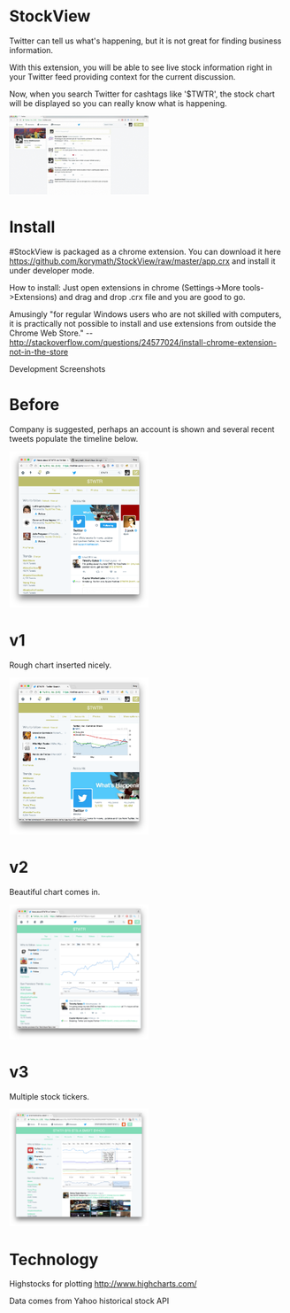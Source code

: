 # StockView
Twitter can tell us what's happening, but it is not great for finding business information.

With this extension, you will be able to see live stock information right in your Twitter feed providing context for the current discussion.

Now, when you search Twitter for cashtags like '$TWTR', the stock chart will be displayed so you can really know what is happening.

<img src="app/images/demo-vid.gif" width="50%">

# Install

\#StockView is packaged as a chrome extension. You can download it here https://github.com/korymath/StockView/raw/master/app.crx and install it under developer mode.

How to install:
Just open extensions in chrome (Settings->More tools->Extensions) and drag and drop .crx file and you are good to go.

Amusingly "for regular Windows users who are not skilled with computers, it is practically not possible to install and use extensions from outside the Chrome Web Store." -- http://stackoverflow.com/questions/24577024/install-chrome-extension-not-in-the-store

Development Screenshots

Before
==========
Company is suggested, perhaps an account is shown and several recent tweets populate the timeline below.

<img src="app/images/before.png" width="50%">

v1
==========
Rough chart inserted nicely.

<img src="app/images/v1.png" width="50%">

v2
==========
Beautiful chart comes in.

<img src="app/images/v3.png" width="50%">

v3
==========
Multiple stock tickers.

<img src="app/images/v4.png" width="50%">

# Technology 

Highstocks for plotting http://www.highcharts.com/

Data comes from Yahoo historical stock API
